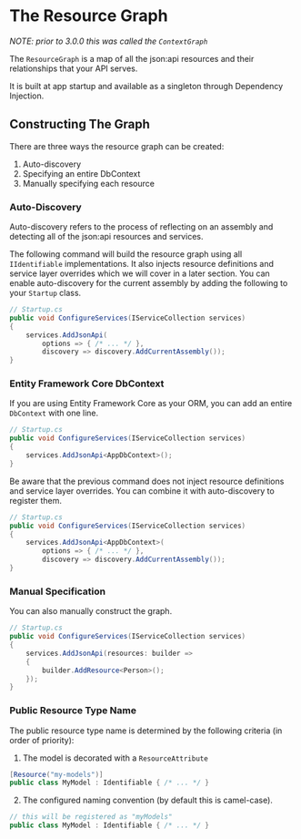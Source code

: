 # The Resource Graph

_NOTE: prior to 3.0.0 this was called the `ContextGraph`_

The `ResourceGraph` is a map of all the json:api resources and their relationships that your API serves.

It is built at app startup and available as a singleton through Dependency Injection.

## Constructing The Graph

There are three ways the resource graph can be created:

1. Auto-discovery
2. Specifying an entire DbContext
3. Manually specifying each resource

### Auto-Discovery

Auto-discovery refers to the process of reflecting on an assembly and 
detecting all of the json:api resources and services.

The following command will build the resource graph using all `IIdentifiable`
implementations. It also injects resource definitions and service layer overrides which we will 
cover in a later section. You can enable auto-discovery for the 
current assembly by adding the following to your `Startup` class.

```c#
// Startup.cs
public void ConfigureServices(IServiceCollection services)
{
    services.AddJsonApi(
        options => { /* ... */ },
        discovery => discovery.AddCurrentAssembly());
}
```

### Entity Framework Core DbContext

If you are using Entity Framework Core as your ORM, you can add an entire `DbContext` with one line.

```c#
// Startup.cs
public void ConfigureServices(IServiceCollection services)
{
    services.AddJsonApi<AppDbContext>();
}
```

Be aware that the previous command does not inject resource definitions and service layer overrides. You can combine it with auto-discovery to register them.

```c#
// Startup.cs
public void ConfigureServices(IServiceCollection services)
{
    services.AddJsonApi<AppDbContext>(
        options => { /* ... */ },
        discovery => discovery.AddCurrentAssembly());
}
```

### Manual Specification

You can also manually construct the graph.

```c#
// Startup.cs
public void ConfigureServices(IServiceCollection services)
{
    services.AddJsonApi(resources: builder =>
    {
        builder.AddResource<Person>();
    });
}
```

### Public Resource Type Name

The public resource type name is determined by the following criteria (in order of priority):

1. The model is decorated with a `ResourceAttribute`
```c#
[Resource("my-models")]
public class MyModel : Identifiable { /* ... */ }
```

2. The configured naming convention (by default this is camel-case).
```c#
// this will be registered as "myModels"
public class MyModel : Identifiable { /* ... */ }
```

